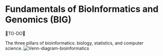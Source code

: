# Fundamentals of BioInformatics and Genomics (BIG)

🐘TO-DO🐘

The three pillars of bioinformatics: biology, statistics, and computer science.
![Venn-diagram-bioinformatics](https://raw.githubusercontent.com/adong77/bigbook/master/imageBed/Venn-diagram-bioinformatics.png)

